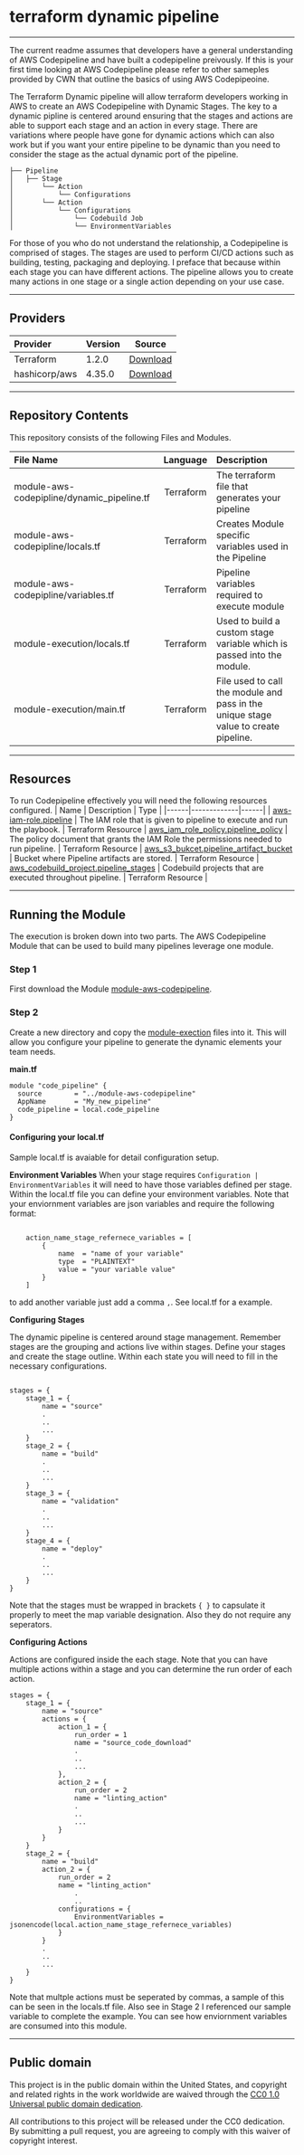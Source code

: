 # terraform dynamic pipeline

------------
The current readme assumes that developers have a general understanding of AWS Codepipeline and have built a codepipeline preivously.  If this is your first time looking at AWS Codepipeline please refer to other sameples provided by CWN that outline the basics of using AWS Codepipeoine.

The Terraform Dynamic pipeline will allow terraform developers working in AWS to create an AWS Codepipeline with Dynamic Stages.  The key to a dynamic pipline is centered around ensuring that the stages and actions are able to support each stage and an action in every stage.  There are variations where people have gone for dynamic actions which can also work but if you want your entire pipeline to be dynamic than you need to consider the stage as the actual dynamic port of the pipeline.

```
├── Pipeline       
│   ├── Stage
│       └── Action
│           └── Configurations
│       └── Action
│           └── Configurations
│               └── Codebuild Job
│               └── EnvironmentVariables

```

For those of you who do not understand the relationship, a Codepipeline is comprised of stages.  The stages are used to perform CI/CD actions such as building, testing, packaging and deploying.  I preface that because within each stage you can have different actions. The pipeline allows you to create many actions in one stage or a single action depending on your use case.

------------

## Providers

Provider | Version | Source |
:------- | :------ | :-----:
| Terraform | 1.2.0 | [Download](https://releases.hashicorp.com/terraform/) |
| hashicorp/aws | 4.35.0 | [Download](https://registry.terraform.io/providers/hashicorp/aws/4.35.0) |

------------

## Repository Contents

This repository consists of the following Files and Modules.

| File Name | Language | Description |
| :-------- | :------: | :---------- |
| module-aws-codepipline/dynamic_pipeline.tf | Terraform | The terraform file that generates your pipeline |
| module-aws-codepipline/locals.tf | Terraform | Creates Module specific variables used in the Pipeline |
| module-aws-codepipline/variables.tf | Terraform | Pipeline variables required to execute module |
| module-execution/locals.tf | Terraform | Used to build a custom stage variable which is passed into the module. |
| module-execution/main.tf | Terraform | File used to call the module and pass in the unique stage value to create pipeline. |

------------

## Resources

To run Codepipeline effectively you will need the following resources configured.
| Name | Description | Type |
|------|-------------|------|
| [aws-iam-role.pipeline](https://registry.terraform.io/providers/aaronfeng/aws/latest/docs/resources/iam_role) | The IAM role that is given to pipeline to execute and run the playbook. | Terraform Resource |
[aws_iam_role_policy.pipeline_policy](https://registry.terraform.io/providers/hashicorp/aws/latest/docs/resources/iam_role_policy) | The policy document that grants the IAM Role the permissions needed to run pipeline. | Terraform Resource |
[aws_s3_bukcet.pipeline_artifact_bucket](https://registry.terraform.io/providers/hashicorp/aws/latest/docs/resources/s3_bucket) | Bucket where Pipeline artifacts are stored. | Terraform Resource |
[aws_codebuild_project.pipeline_stages](https://registry.terraform.io/providers/hashicorp/aws/latest/docs/resources/codebuild_project) | Codebuild projects that are executed throughout pipeline. | Terraform Resource |

------------

## Running the Module

The execution is broken down into two parts.  The AWS Codepipeline Module that can be used to build many pipelines leverage one module.  

### Step 1

First download the Module [module-aws-codepipeline](https://github.com/cwnit/toolkits/tree/master/collections/terraform/aws/aws-codepipeline/dynamic-pipeline/module-aws-codepipeline).

### Step 2

Create a new directory and copy the [module-exection](https://github.com/cwnit/toolkits/blob/master/collections/terraform/aws/aws-codepipeline/dynamic-pipeline/module-execution/main.tf) files into it.  This will allow you configure your pipeline to generate the dynamic elements your team needs.

**main.tf**

```
module "code_pipeline" {
  source        = "../module-aws-codepipeline"
  AppName       = "My_new_pipeline"
  code_pipeline = local.code_pipeline
}
```

#### Configuring  your local.tf

Sample local.tf is avaiable for detail configuration setup.

**Environment Variables**
When your stage requires `Configuration | EnvironmentVariables` it will need to have those variables defined per stage.  Within the local.tf file you can define your environment variables.  Note that your enviornment variables are json variables and require the following format:

```

    action_name_stage_refernece_variables = [
        {
            name  = "name of your variable"
            type  = "PLAINTEXT"
            value = "your variable value"
        }
    ]
```

to add another variable just add a comma `,`.  See local.tf for a example.

**Configuring Stages**

The dynamic pipeline is centered around stage management.  Remember stages are the grouping and actions live within stages.  Define your stages and create the stage outline.  Within each state you will need to fill in the necessary configurations.

```

stages = {
    stage_1 = {
        name = "source"
        .
        ..
        ...
    }
    stage_2 = {
        name = "build"
        .
        ..
        ...
    }
    stage_3 = {
        name = "validation"
        .
        ..
        ...
    }
    stage_4 = {
        name = "deploy"
        .
        ..
        ...
    }
}

```

Note that the stages must be wrapped in brackets `{ }` to capsulate it properly to meet the map variable designation.  Also they do not require any seperators.

**Configuring Actions**

Actions are configured inside the each stage.  Note that you can have multiple actions within a stage and you can determine the run order of each action.  

```
stages = {
    stage_1 = {
        name = "source"
        actions = {
            action_1 = {
                run_order = 1
                name = "source_code_download"
                .
                ..
                ...
            },
            action_2 = {
                run_order = 2
                name = "linting_action"
                .
                ..
                ...
            }  
        }
    }
    stage_2 = {
        name = "build"
        action_2 = {
            run_order = 2
            name = "linting_action"
                .
                ..
            configurations = {
                EnvironmentVariables = jsonencode(local.action_name_stage_refernece_variables)
            }
        }  
        .
        ..
        ...
    }
}
```

Note that multple actions must be seperated by commas, a sample of this can be seen in the locals.tf file.  Also see in Stage 2 I referenced our sample variable to complete the example.  You can see how enviornment variables are consumed into this module.

------------

## Public domain

This project is in the public domain within the United States, and
copyright and related rights in the work worldwide are waived through
the [CC0 1.0 Universal public domain dedication](https://creativecommons.org/publicdomain/zero/1.0/).

All contributions to this project will be released under the CC0
dedication. By submitting a pull request, you are agreeing to comply
with this waiver of copyright interest.
